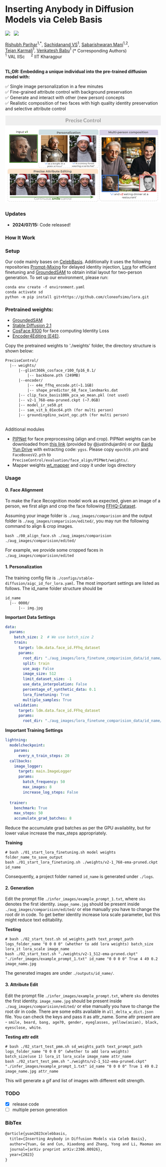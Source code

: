 # Inserting Anybody in Diffusion Models via Celeb Basis

<a href='https://arxiv.org/abs/2306.00926'><img src='https://img.shields.io/badge/ArXiv-PDF-red'></a> &nbsp; 
<a href='https://celeb-basis.github.io'><img src='https://img.shields.io/badge/Project-Page-Green'></a> &nbsp; 


<div>
<span class="author-block">
<a href="https://scholar.google.com/citations?user=RaRoJFYAAAAJ&hl=en" target="_blank">Rishubh Parihar</a><sup>1,*</sup></span>,
<span class="author-block">
  <a href="https://www.linkedin.com/in/sachidanand-v-s-449573201/?originalSubdomain=in" target="_blank">Sachidanand VS</a><sup>1</sup></span>,
<span class="author-block"><a href="https://scholar.google.com/citations?user=Klwb85AAAAAJ&hl=en" target="_blank">Sabarishwaran Mani</a><sup>1,2</sup></span>, <br>
  <span class="author-block">
    <a href="https://tejank10.github.io/" target="_blank">Tejan Karmali</a><sup>1</sup>,
  </span>
  <span class="author-block">
    <a href="https://scholar.google.com/citations?user=cVg7HrEAAAAJ&hl=en" target="_blank">Venkatesh Babu</a><sup>1</sup>
  </span> (* Corresponding Authors)
  </div>

  
<div class="is-size-5 publication-authors">
                  <span class="author-block">
                  <sup>1</sup> VAL IISc &nbsp;&nbsp;&nbsp;
                  <sup>2</sup> IIT Kharagpur &nbsp;&nbsp;&nbsp;
                </div>
<br>

**TL;DR: Embedding a unique individual into the pre-trained diffusion model with:**  

✅ Single image personalization in a few minutes  
✅ Fine-grained attribute control with background preservation  
✅ Generate and interact with other (new person) concepts &nbsp;&nbsp;&nbsp;&nbsp;  
✅ Realistic composition of two faces with high quality identity preservation and selective attribute control </br>

![Fig1](./assets/teaser-fig-precisecontrol.png)


### Updates
- **2024/07/15:** Code released!

### How It Work
<!-- ![Fig2](https://github.com/ygtxr1997/CelebBasis/assets/4397546/efe0eb13-0c74-45f0-9252-a49976dd228d)



First, we collect about 1,500 celebrity names as the initial collection. Then, we manually filter the initial one to m = 691 names, based on the synthesis quality of text-to-image diffusion model(stable-diffusion} with corresponding name prompt. Later, each filtered name is tokenized and encoded into a celeb embedding group. Finally, we conduct Principle Component Analysis to build a compact orthogonal basis.

![Fig4](https://github.com/ygtxr1997/CelebBasis/assets/4397546/fe70c970-f9d4-4255-bb76-0c6154778b4e)

We then personalize the model using input photo. During training~(left), we optimize the coefficients of the celeb basis with the help of a fixed face encoder. During inference~(right), we combine the learned personalized weights and shared celeb basis to generate images with the input identity.

More details can be found in our [project page](https://celeb-basis.github.io).
 -->

### Setup

Our code mainly bases on [CelebBasis](https://github.com/ygtxr1997/CelebBasis).
Additionally it uses the following repositories [Prompt-Mixing](https://github.com/orpatashnik/local-prompt-mixing) for delayed identity injection, [Lora](https://github.com/cloneofsimo/lora) for efficient finetuning and [GroundedSAM](https://github.com/IDEA-Research/Grounded-Segment-Anything) to obtain initial layout for two-person generation.
To set up our environment, please run:

```shell
conda env create -f environment.yaml
conda activate sd
python -m pip install git+https://github.com/cloneofsimo/lora.git
```  

### Pretrained weights:
- [GroundedSAM](https://github.com/IDEA-Research/Grounded-Segment-Anything)  
- [Stable Diffusion 2.1](https://huggingface.co/stabilityai/stable-diffusion-2-1)   
- [CosFace R100](https://github.com/deepinsight/insightface/tree/master/recognition/arcface_torch#model-zoo) for face computing Identity Loss
- [Encoder4Editing (E4E)](https://github.com/omertov/encoder4editing?tab=readme-ov-file).
  
Copy the pretrained weights to './weights' folder, the directory structure is shown below: 

<!-- Old version commented out 
The pre-trained weights used in this repo include [Stable Diffusion 2.1] and 
[CosFace R100 trained on Glint360K]. 
And download FFHQ e4e weights and IR-SE50 weights from [encoder4editing](https://github.com/omertov/encoder4editing?tab=readme-ov-file).
You may copy these pre-trained weights to `./weights`, and the directory tree will be like:
 -->

```shell
PreciseControl/
  |-- weights/
      |--glint360k_cosface_r100_fp16_0.1/
          |-- backbone.pth (249MB)
      |--encoder/
          |-- e4e_ffhq_encode.pt(~1.1GB)
          |-- shape_predictor_68_face_landmarks.dat
      |-- clip_face_basis100k_pca_wo_mean.pkl (not used)
      |-- v2-1_768-ema-pruned.ckpt (~7.0GB)
      |-- model_ir_se50.pt
      |-- sam_vit_b_01ec64.pth (for multi person)
      |-- groundingdino_swint_ogc.pth (for multi person)
      
```

Additional modules 
- [PIPNet](https://github.com/jhb86253817/PIPNet) for face preprocessing (align and crop). PIPNet weights can be downloaded from [this link](https://github.com/ygtxr1997/CelebBasis/issues/2#issuecomment-1607775140) (provided by @justindujardin)
or our [Baidu Yun Drive](https://pan.baidu.com/s/1Cgw0i723SyeLo5lbJu-b0Q) with extracting code: `ygss`. Please copy `epoch59.pth` and `FaceBoxesV2.pth` to `PreciseControl/evaluation/face_align/PIPNet/weights/`. 
- Mapper weights [wt_mapper](https://drive.google.com/drive/folders/1ScrLSa-S1Epc8fO_FBkMJvFae9EO226b?usp=sharing) and copy it under logs directory 

### Usage

#### 0. Face Alignment

To make the Face Recognition model work as expected, 
given an image of a person, 
we first align and crop the face following [FFHQ-Dataset](https://github.com/NVlabs/ffhq-dataset).

Assuming your image folder is `./aug_images/comparision` and the output folder is `./aug_images/comparision/edited/`,
you may run the following command to align & crop images.

```shell
bash ./00_align_face.sh ./aug_images/comparision ./aug_images/comparision/edited/
```

For example, we provide some cropped faces in `./aug_images/comparision/edited`

#### 1. Personalization

The training config file is `./configs/stable-diffusion/aigc_id_for_lora.yaml`.
The most important settings are listed as follows. The id_name folder structure should be 
```shell
id_name
  |-- 0000/
      |-- img.jpg
```

**Important Data Settings**
```yaml
data:
  params:
    batch_size: 2  # We use batch_size 2
    train:
      target: ldm.data.face_id.FFhq_dataset 
      params:
        root_dir: "./aug_images/lora_finetune_comparision_data/id_name/"
        split: train
        use_aug: False
        image_size: 512
        limit_dataset_size: -1
        use_data_interpolation: False
        percentage_of_synthetic_data: 0.1
        lora_finetuning: True
        multiple_samples: True
    validation:
      target: ldm.data.face_id.FFhq_dataset
      params:
        root_dir: "./aug_images/lora_finetune_comparision_data/id_name/"
```

**Important Training Settings**
```yaml
lightning:
  modelcheckpoint:
    params:
      every_n_train_steps: 20
  callbacks:
    image_logger:
      target: main.ImageLogger
      params:
        batch_frequency: 50
        max_images: 8
        increase_log_steps: False

  trainer:
    benchmark: True
    max_steps: 50
    accumulate_grad_batches: 8
```

Reduce the accumulate grad batches as per the GPU availablity, but for lower value increase the max_steps appropriately.

**Training**
```shell
# bash ./01_start_lora_finetuning.sh model weights folder_name_to_save_output
bash ./01_start_lora_finetuning.sh ./weights/v2-1_768-ema-pruned.ckpt id_name
```

Consequently, a project folder named `id_name` is generated under `./logs`. 

#### 2. Generation

Edit the prompt file `./infer_images/example_prompt_1.txt`, where `sks` denotes the first identity. `image_name.jpg` should be present inside 
`./aug_images/comparision/edited/` or else manually you have to change the root dir in code. To get better identity increase lora scale parameter, but this might reduce text editability.

<!-- Optionally, in `./02_start_test.sh`, you may modify the following var as you need:
```shell
step_list=(799)  # the step of trained '.pt' files, e.g. (99 199 299 399)
eval_id1_list=(0)  # the ID index of the 1st person, e.g. (0 1 2 3 4)
eval_id2_list=(1)  # the ID index of the 2nd person, e.g. (0 1 2 3 4)
``` -->

**Testing**
```shell
# bash ./02_start_test.sh sd_weights_path text_prompt_path logs_folder_name "0 0 0 0" (whether to add lora weights) batch_size lora_it lora_scale image_name
bash ./02_start_test.sh "./weights/v2-1_512-ema-pruned.ckpt" "./infer_images/example_prompt_1.txt" id_name "0 0 0 0" True 4 49 0.2 image_name.jpg 
```

The generated images are under `./outputs/id_name/`.

#### 3. Attribute Edit

Edit the prompt file `./infer_images/example_prompt.txt`, where `sks` denotes the first identity. `image_name.jpg` should be present inside 
`./aug_images/comparision/edited/` or else manually you have to change the root dir in code. There are some edits available in `all_delta_w_dict.json` file. You can check the keys and pass it as attr_name. Some attr present are - `smile, beard, bang, age70, gender, eyeglasses, yellow(asian), black, eyesclose, white`. 

**Testing attr edit**
```shell
# bash ./02_start_test_pmm.sh sd_weights_path text_prompt_path logs_folder_name "0 0 0 0" (whether to add lora weights) batch_size(use 1) lora_it lora_scale image_name attr_name
bash ./02_start_test_pmm.sh "./weights/v2-1_512-ema-pruned.ckpt" "./infer_images/example_prompt_1.txt" id_name "0 0 0 0" True 1 49 0.2 image_name.jpg attr_name
```
This will generate a gif and list of images with different edit strength.

<!-- #### 3. (Optional) Extracting ID Coefficients

Optionally, you can extract the coefficients for each identity by running:

```shell
bash ./03_extract.sh "./weights/sd-v1-4-full-ema.ckpt" "traininYYYY-MM-DDTHH-MM-SS_celebbasis"
```

The extracted coefficients or embeddings are under `./weights/ti_id_embeddings/`. -->

### TODO
- [x] release code
- [ ] multiple person generation

### BibTex

```tex
@article{yuan2023celebbasis,
  title={Inserting Anybody in Diffusion Models via Celeb Basis},
  author={Yuan, Ge and Cun, Xiaodong and Zhang, Yong and Li, Maomao and Qi, Chenyang and Wang, Xintao and Shan, Ying and Zheng, Huicheng},
  journal={arXiv preprint arXiv:2306.00926},
  year={2023}
}
```
